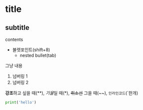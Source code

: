 # title

## subtitle

contents



* 뷸렛포인트(shift+8)
  * nested bullet(tab)



그냥 내용



1. 넘버링 1
2. 넘버링 2



**강조**하고 싶을 때(**), *기울*일 때(*), ~~취소선~~ 그을 때(~~), `인라인코드`(`한개)



```python
print('hello')
```

